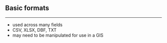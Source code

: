 ## Basic formats

----

  - used across many fields
  - CSV, XLSX, DBF, TXT
  - may need to be manipulated for use in a GIS

